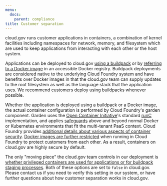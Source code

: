 ```yaml
---
menu:
  docs:
    parent: compliance
title: Customer separation
---
```



cloud.gov runs customer applications in containers, a combination of kernel facilities 
including namespaces for network, memory, and filesystem which are used to keep applications from interacting 
with each other or the host system.

Applications can be deployed to cloud.gov [using a buildpack](https://docs.cloudfoundry.org/buildpacks/) or by [referring to a Docker image]()
in an accessible Docker registry. Buildpack deployments are considered native to the underlying Cloud Foundry 
system and have benefits over Docker images in that the cloud.gov team can supply updates to the root filesystem 
as well as the language stack that the application uses. We recommend customers deploy using buildpacks whenever possible.

Whether the application is deployed using a buildpack or a Docker image, 
the actual container configuration is performed by Cloud Foundry's garden component.
Garden uses the [Open Container 
Initiative](https://www.opencontainers.org/)'s standard [runC](https://github.com/opencontainers/runc) implementation,
and applies [safeguards](https://docs.cloudfoundry.org/concepts/architecture/garden.html#garden-runc) above and beyond normal Docker or Kubernetes environments that fit the multi-tenant PaaS context. 
Cloud Foundry provides [additional details about various aspects of container security](https://docs.cloudfoundry.org/concepts/container-security.html). 
[Docker images are further restricted](https://docs.cloudfoundry.org/adminguide/docker.html#multi-tenant) when running in Cloud Foundry to protect customers from each other. As a result, containers on cloud.gov are highly secure by default. 

The only "moving piece" the cloud.gov team controls in our deployment is [whether privileged containers are used for applications or for buildpack staging processes](https://docs.cloudfoundry.org/concepts/container-security.html#types). 
Both of these options are set to `false` in cloud.gov. Please contact us if you need to verify this setting in our system, or have further questions about how customer separation works in cloud.gov.
